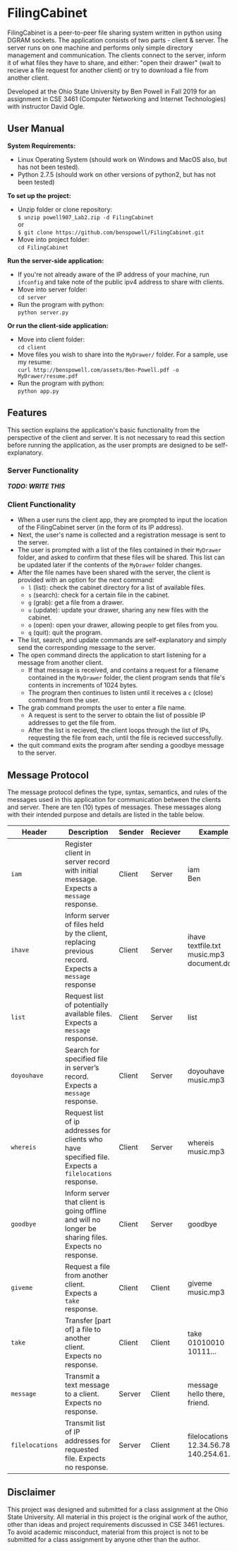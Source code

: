 #  FilingCabinet

FilingCabinet is a peer-to-peer file sharing system written in python using DGRAM sockets. The application consists of two parts - client & server. The server runs on one machine and performs only simple directory management and communication. The clients connect to the server, inform it of what files they have to share, and either: "open their drawer" (wait to recieve a file request for another client) or try to download a file from another client. 

Developed at the Ohio State University by Ben Powell in Fall 2019 for an assignment in CSE 3461 (Computer Networking and Internet Technologies) with instructor David Ogle.

## User Manual
**System Requirements:**
  - Linux Operating System (should work on Windows and MacOS also, but has not been tested).
  - Python 2.7.5 (should work on other versions of python2, but has not been tested)
  
**To set up the project:**
  - Unzip folder or clone repository:
  <br>`$ unzip powell907_Lab2.zip -d FilingCabinet`<br>
  or
  <br>`$ git clone https://github.com/benspowell/FilingCabinet.git`<br>
  - Move into project folder:
  <br>`cd FilingCabinet`<br>
  
**Run the server-side application:**
  - If you're not already aware of the IP address of your machine, run `ifconfig` and take note of the public ipv4 address to share with clients.
  - Move into server folder:
  <br>`cd server`<br>
  - Run the program with python:
  <br>`python server.py`<br>

**Or run the client-side application:**
  - Move into client folder:
  <br>`cd client`<br>
  - Move files you wish to share into the `MyDrawer/` folder. For a sample, use my resume:
  <br>`curl http://benspowell.com/assets/Ben-Powell.pdf -o MyDrawer/resume.pdf`<br>
  - Run the program with python:
  <br>`python app.py`<br>
  
## Features
This section explains the application's basic functionality from the perspective of the client and server. It is not necessary to read this section before running the application, as the user prompts are designed to be self-explanatory.

### Server Functionality
***TODO: WRITE THIS***

### Client Functionality
 - When a user runs the client app, they are prompted to input the location of the FilingCabinet server (in the form of its IP address). 
 - Next, the user's name is collected and a registration message is sent to the server.
 - The user is prompted with a list of the files contained in their `MyDrawer` folder, and asked to confirm that these files will be shared. This list can be updated later if the contents of the `MyDrawer` folder changes.
 - After the file names have been shared with the server, the client is provided with an option for the next command: 	
	 - `l` (list): check the cabinet directory for a list of available files.
	 - `s` (search): check for a certain file  in the cabinet.
	 - `g` (grab): get a file  from a drawer.
	 - `u` (update): update your drawer, sharing any new files with the cabinet.
	 - `o` (open): open your drawer, allowing people to get files from you.
	 - `q` (quit): quit the program.
 - The list, search, and update commands are self-explanatory and simply send the corresponding message to the server.
 - The open command directs the application to start listening for a message from another client. 
	 - If that message is received, and contains a request for a filename contained in the `MyDrawer` folder, the client program sends that file's contents in increments of 1024 bytes. 
	 - The program then continues to listen until it receives a `c` (close) command from the user.
 - The grab command prompts the user to enter a file name.
	 - A request is sent to the server to obtain the list of possible IP addresses to get the file from.
	 - After the list is recieved, the client loops through the list of IPs, requesting the file from each, until the file is recieved successfully.
 - the quit command exits the program after sending a goodbye message to the server.
 
## Message Protocol

The message protocol defines the type, syntax, semantics, and rules of the messages used in this application for communication between the clients and server. There are ten (10) types of messages. These messages along with their intended purpose and details are listed in the table below.

| Header          | Description                                                                                           | Sender | Reciever | Example                                             |
|-----------------|-------------------------------------------------------------------------------------------------------|--------|----------|-----------------------------------------------------|
| `iam`           | Register client in server record with initial message. <br> Expects a `message` response.             | Client | Server   | iam<br>Ben                                          |
| `ihave`         | Inform server of files held by the client, replacing previous record. Expects a `message` response    | Client | Server   | ihave<br>textfile.txt<br>music.mp3<br>document.docx |
| `list`          | Request list of potentially available files. Expects a `message` response.                            | Client | Server   | list                                                |
| `doyouhave`     | Search for specified file in server’s record. Expects a `message` response.                           | Client | Server   | doyouhave<br>music.mp3                              |
| `whereis`       | Request list of ip addresses for clients who have specified file. Expects a `filelocations` response. | Client | Server   | whereis<br>music.mp3                                |
| `goodbye`       | Inform server that client is going offline and will no longer be sharing files. Expects no response.  | Client | Server   | goodbye                                             |
| `giveme`        | Request a file from another client. Expects a `take` response.                                        | Client | Client   | giveme<br>music.mp3                                 |
| `take`          | Transfer [part of] a file to another client. Expects no response.                                     | Client | Client   | take<br>01010010<br>10111...                        |
| `message`       | Transmit a text message to a client. Expects no response.                                             | Server | Client   | message<br>hello there, friend.                     |
| `filelocations` | Transmit list of IP addresses for requested file. Expects no response.                                | Server | Client   | filelocations<br>12.34.56.78<br>140.254.61.94       |

## Disclaimer

This project was designed and submitted for a class assignment at the Ohio State University. All material in this project is the original work of the author, other than ideas and project requirements discussed in CSE 3461 lectures. To avoid academic misconduct, material from this project is not to be submitted for a class assignment by anyone other than the author.
